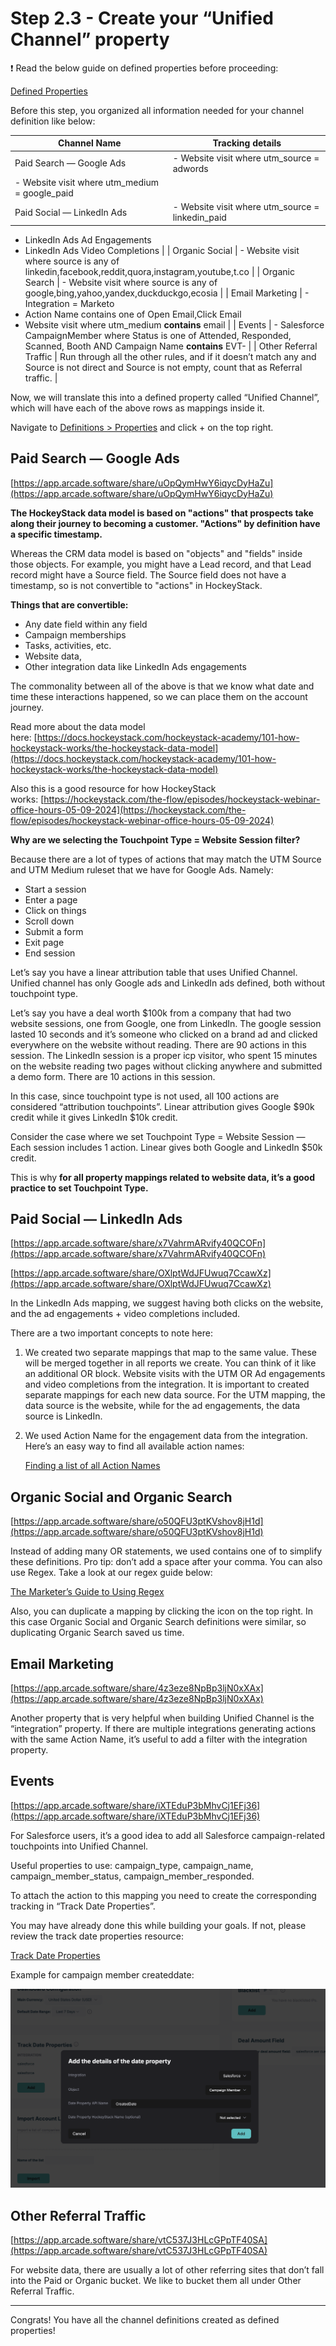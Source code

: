 # Step 2.3 - Create your “Unified  Channel” property

<aside>
❗ Read the below guide on defined properties before proceeding:

[Defined Properties](../101-How-HockeyStack-Works/Defined-Properties.md)

</aside>

Before this step, you organized all information needed for your channel definition like below:

| **Channel Name** | **Tracking details** |
| --- | --- |
| Paid Search — Google Ads | - Website visit where utm_source = adwords
- Website visit where utm_medium = google_paid |
| Paid Social — LinkedIn Ads | - Website visit where utm_source = linkedin_paid
- LinkedIn Ads Ad Engagements
- LinkedIn Ads Video Completions |
| Organic Social | - Website visit where source is any of linkedin,facebook,reddit,quora,instagram,youtube,t.co |
| Organic Search | - Website visit where source is any of google,bing,yahoo,yandex,duckduckgo,ecosia |
| Email Marketing | - Integration = Marketo
- Action Name contains one of Open Email,Click Email
- Website visit where utm_medium **contains** email |
| Events | - Salesforce CampaignMember where Status is one of Attended, Responded, Scanned, Booth AND Campaign Name **contains** EVT- |
| Other Referral Traffic | Run through all the other rules, and if it doesn’t match any and Source is not direct and Source is not empty, count that as Referral traffic. |

Now, we will translate this into a defined property called “Unified Channel”, which will have each of the above rows as mappings inside it.

Navigate to [Definitions > Properties](https://hockeystack.com/dashboard/properties) and click + on the top right.

## Paid Search — Google Ads

[https://app.arcade.software/share/uOpQymHwY6iqycDyHaZu](https://app.arcade.software/share/uOpQymHwY6iqycDyHaZu)

**The HockeyStack data model is based on "actions" that prospects take along their journey to becoming a customer. "Actions" by definition have a specific timestamp.**

Whereas the CRM data model is based on "objects" and "fields" inside those objects. For example, you might have a Lead record, and that Lead record might have a Source field. The Source field does not have a timestamp, so is not convertible to "actions" in HockeyStack.

**Things that are convertible:**

- Any date field within any field
- Campaign memberships
- Tasks, activities, etc.
- Website data,
- Other integration data like LinkedIn Ads engagements

The commonality between all of the above is that we know what date and time these interactions happened, so we can place them on the account journey.

Read more about the data model here: [https://docs.hockeystack.com/hockeystack-academy/101-how-hockeystack-works/the-hockeystack-data-model](https://docs.hockeystack.com/hockeystack-academy/101-how-hockeystack-works/the-hockeystack-data-model)

Also this is a good resource for how HockeyStack works: [https://hockeystack.com/the-flow/episodes/hockeystack-webinar-office-hours-05-09-2024](https://hockeystack.com/the-flow/episodes/hockeystack-webinar-office-hours-05-09-2024)

**Why are we selecting the Touchpoint Type = Website Session filter?**

Because there are a lot of types of actions that may match the UTM Source and UTM Medium ruleset that we have for Google Ads. Namely:

- Start a session
- Enter a page
- Click on things
- Scroll down
- Submit a form
- Exit page
- End session

Let’s say you have a linear attribution table that uses Unified Channel. Unified channel has only Google ads and LinkedIn ads defined, both without touchpoint type.

Let’s say you have a deal worth $100k from a company that had two website sessions, one from Google, one from LinkedIn. The google session lasted 10 seconds and it’s someone who clicked on a brand ad and clicked everywhere on the website without reading. There are 90 actions in this session. The LinkedIn session is a proper icp visitor, who spent 15 minutes on the website reading two pages without clicking anywhere and submitted a demo form. There are 10 actions in this session.

In this case, since touchpoint type is not used, all 100 actions are considered “attribution touchpoints”. Linear attribution gives Google $90k credit while it gives LinkedIn $10k credit.

Consider the case where we set Touchpoint Type = Website Session — Each session includes 1 action. Linear gives both Google and LinkedIn $50k credit.

This is why **for all property mappings related to website data, it’s a good practice to set Touchpoint Type.**

## Paid Social — LinkedIn Ads

[https://app.arcade.software/share/x7VahrmARvify40QCOFn](https://app.arcade.software/share/x7VahrmARvify40QCOFn)

[https://app.arcade.software/share/OXlptWdJFUwuq7CcawXz](https://app.arcade.software/share/OXlptWdJFUwuq7CcawXz)

In the LinkedIn Ads mapping, we suggest having both clicks on the website, and the ad engagements + video completions included.

There are a two important concepts to note here:

1. We created two separate mappings that map to the same value. These will be merged together in all reports we create. You can think of it like an additional OR block. Website visits with the UTM OR Ad engagements and video completions from the integration. It is important to created separate mappings for each new data source. For the UTM mapping, the data source is the website, while for the ad engagements, the data source is LinkedIn. 
2. We used Action Name for the engagement data from the integration. Here’s an easy way to find all available action names:
    
    [Finding a list of all Action Names](Step-2-3-Create-your-Unified-Channel-property/Finding-a-list-of-all-Action-Names.md)
    

## Organic Social and Organic Search

[https://app.arcade.software/share/o50QFU3ptKVshov8jH1d](https://app.arcade.software/share/o50QFU3ptKVshov8jH1d)

Instead of adding many OR statements, we used contains one of to simplify these definitions. Pro tip: don’t add a space after your comma. 
You can also use Regex. Take a look at our regex guide below:

[The Marketer’s Guide to Using Regex](../101-How-HockeyStack-Works/Goals/The-Marketers-Guide-to-Using-Regex.md)

Also, you can duplicate a mapping by clicking the icon on the top right. In this case Organic Social and Organic Search definitions were similar, so duplicating Organic Search saved us time.

## Email Marketing

[https://app.arcade.software/share/4z3eze8NpBp3ljN0xXAx](https://app.arcade.software/share/4z3eze8NpBp3ljN0xXAx)

Another property that is very helpful when building Unified Channel is the “integration” property. If there are multiple integrations generating actions with the same Action Name, it’s useful to add a filter with the integration property.

## Events

[https://app.arcade.software/share/iXTEduP3bMhvCj1EFj36](https://app.arcade.software/share/iXTEduP3bMhvCj1EFj36)

For Salesforce users, it’s a good idea to add all Salesforce campaign-related touchpoints into Unified Channel. 

Useful properties to use: campaign_type, campaign_name, campaign_member_status, campaign_member_responded. 

To attach the action to this mapping you need to create the corresponding tracking in “Track Date Properties”.  

You may have already done this while building your goals. If not, please review the track date properties resource: 

[Track Date Properties](../101-How-HockeyStack-Works/Goals/Track-Date-Properties.md)

Example for campaign member createddate:

![image.png](Step-2-3-Create-your-Unified-Channel-property/image.png)

## Other Referral Traffic

[https://app.arcade.software/share/vtC537J3HLcGPpTF40SA](https://app.arcade.software/share/vtC537J3HLcGPpTF40SA)

For website data, there are usually a lot of other referring sites that don’t fall into the Paid or Organic bucket. We like to bucket them all under Other Referral Traffic.

---

Congrats! You have all the channel definitions created as defined properties!